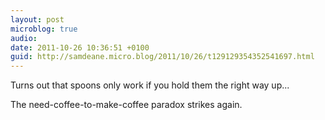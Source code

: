 ```yaml
---
layout: post
microblog: true
audio: 
date: 2011-10-26 10:36:51 +0100
guid: http://samdeane.micro.blog/2011/10/26/t129129354352541697.html
---
```

Turns out that spoons only work if you hold them the right way up...

The need-coffee-to-make-coffee paradox strikes again.
